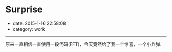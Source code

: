 # Surprise

- date: 2015-1-16 22:58:08
- category: work

--------------------------------------

原来一直相信一直使用一段代码(FFT)，今天竟然给了我一个惊喜，一个小炸弹.